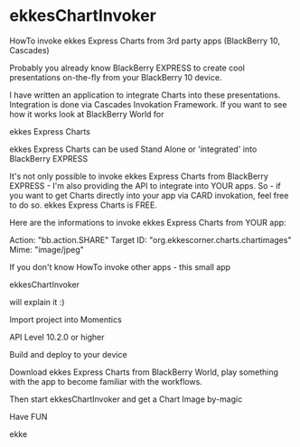ekkesChartInvoker
=================

HowTo invoke ekkes Express Charts from 3rd party apps (BlackBerry 10, Cascades)

Probably you already know BlackBerry EXPRESS to create cool presentations on-the-fly from your BlackBerry 10 device.

I have written an application to integrate Charts into these presentations. Integration is done via Cascades Invokation Framework. If you want to see how it works look at BlackBerry World for

ekkes Express Charts

ekkes Express Charts can be used Stand Alone or 'integrated' into BlackBerry EXPRESS

It's not only possible to invoke ekkes Express Charts from BlackBerry EXPRESS - I'm also providing the API to integrate into YOUR apps. So - if you want to get Charts directly into your app via CARD invokation, feel free to do so. ekkes Express Charts is FREE.

Here are the informations to invoke ekkes Express Charts from YOUR app:

Action: "bb.action.SHARE"
Target ID: "org.ekkescorner.charts.chartimages"
Mime: "image/jpeg"

If you don't know HowTo invoke other apps - this small app 

ekkesChartInvoker

will explain it :)



Import project into Momentics

API Level 10.2.0 or higher

Build and deploy to your device

Download ekkes Express Charts from BlackBerry World, play something with the app to become familiar with the workflows.

Then start ekkesChartInvoker and get a Chart Image by-magic

Have FUN

ekke
